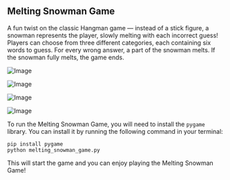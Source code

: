 ## Melting Snowman Game

A fun twist on the classic Hangman game — instead of a stick figure, a snowman represents the player, slowly melting with each incorrect guess! Players can choose from three different categories, each containing six words to guess. For every wrong answer, a part of the snowman melts. If the snowman fully melts, the game ends.

![Image](https://github.com/user-attachments/assets/e75422d9-7abd-4f02-bad8-ed73fb9c8ef7)

![Image](https://github.com/user-attachments/assets/938d01fe-8bd7-4f5c-8778-477af03d388b)

![Image](https://github.com/user-attachments/assets/34cd0b64-45d2-4052-980c-142b4c4625a3)

![Image](https://github.com/user-attachments/assets/190b5125-c187-4cae-9014-d5f20e8d7065)

To run the Melting Snowman Game, you will need to install the `pygame` library. You can install it by running the following command in your terminal:

```shell
pip install pygame
python melting_snowman_game.py
```

This will start the game and you can enjoy playing the Melting Snowman Game!
